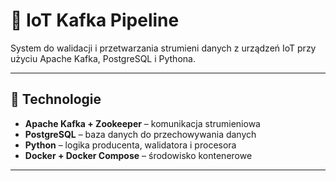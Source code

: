# 📡 IoT Kafka Pipeline

System do walidacji i przetwarzania strumieni danych z urządzeń IoT przy użyciu Apache Kafka, PostgreSQL i Pythona.

---

## 🔧 Technologie

- **Apache Kafka + Zookeeper** – komunikacja strumieniowa
- **PostgreSQL** – baza danych do przechowywania danych
- **Python** – logika producenta, walidatora i procesora
- **Docker + Docker Compose** – środowisko kontenerowe

---